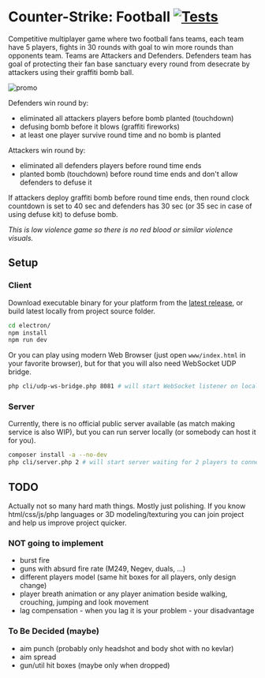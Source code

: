 # Counter-Strike: Football [![Tests](https://github.com/solcloud/Counter-Strike/actions/workflows/test.yml/badge.svg)](https://github.com/solcloud/Counter-Strike/actions/workflows/test.yml)

Competitive multiplayer game where two football fans teams, each team have 5 players, fights in 30 rounds with goal to win more rounds than opponents team.
Teams are Attackers and Defenders. Defenders team has goal of protecting their fan base sanctuary every round from desecrate by attackers using their graffiti bomb ball.

![promo](https://user-images.githubusercontent.com/74121353/204103333-3f8542f5-6e2e-44a1-8c7f-b0ded10cc1fe.png)

Defenders win round by:
- eliminated all attackers players before bomb planted (touchdown)
- defusing bomb before it blows (graffiti fireworks)
- at least one player survive round time and no bomb is planted

Attackers win round by:
- eliminated all defenders players before round time ends
- planted bomb (touchdown) before round time ends and don't allow defenders to defuse it

If attackers deploy graffiti bomb before round time ends, then round clock countdown is set to 40 sec and defenders has 30 sec (or 35 sec in case of using defuse kit) to defuse bomb.

_This is low violence game so there is no red blood or similar violence visuals._

## Setup

### Client

Download executable binary for your platform from the [latest release](https://github.com/solcloud/Counter-Strike/releases/latest), or build latest locally from project source folder.

```bash
cd electron/
npm install
npm run dev
```

Or you can play using modern Web Browser (just open `www/index.html` in your favorite browser), but for that you will also need WebSocket UDP bridge.

```bash
php cli/udp-ws-bridge.php 8081 # will start WebSocket listener on localhost:8081
```

### Server

Currently, there is no official public server available (as match making service is also WIP), but you can run server locally (or somebody can host it for you).

```bash
composer install -a --no-dev
php cli/server.php 2 # will start server waiting for 2 players to connect
```

## TODO

Actually not so many hard math things. Mostly just polishing. If you know html/css/js/php languages or 3D modeling/texturing you can join project and help us improve project quicker.  

### NOT going to implement
- burst fire
- guns with absurd fire rate (M249, Negev, duals, ...)
- different players model (same hit boxes for all players, only design change)
- player breath animation or any player animation beside walking, crouching, jumping and look movement
- lag compensation - when you lag it is your problem - your disadvantage

### To Be Decided (maybe)
- aim punch (probably only headshot and body shot with no kevlar)
- aim spread
- gun/util hit boxes (maybe only when dropped)
